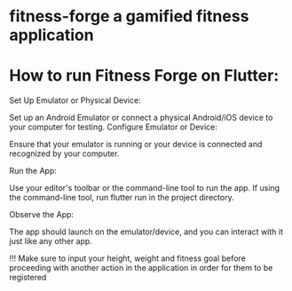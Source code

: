 # fitness-forge a gamified fitness application

# How to run Fitness Forge on Flutter:

Set Up Emulator or Physical Device:

Set up an Android Emulator or connect a physical Android/iOS device to your computer for testing.
Configure Emulator or Device:

Ensure that your emulator is running or your device is connected and recognized by your computer.

Run the App:

Use your editor's toolbar or the command-line tool to run the app.
If using the command-line tool, run flutter run in the project directory.

Observe the App:

The app should launch on the emulator/device, and you can interact with it just like any other app.

!!!
Make sure to input your height, weight and fitness goal before proceeding with another action in the application 
in order for them to be registered




